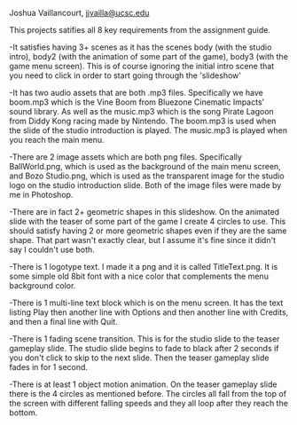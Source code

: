 Joshua Vaillancourt, jjvailla@ucsc.edu

This projects satifies all 8 key requirements from the assignment guide.

-It satisfies having 3+ scenes as it has the scenes body (with the studio intro), body2 (with the animation of some part of the game), body3 (with the game menu screen).  This is of course ignoring the initial intro scene that you need to click in order to start going through the 'slideshow'

-It has two audio assets that are both .mp3 files.  Specifically we have boom.mp3 which is the Vine Boom from Bluezone Cinematic Impacts' sound library.  As well as the music.mp3 which is the song Pirate Lagoon from Diddy Kong racing made by Nintendo.  The boom.mp3 is used when the slide of the studio introduction is played.  The music.mp3 is played when you reach the main menu.

-There are 2 image assets which are both png files.  Specifically BallWorld.png, which is used as the background of the main menu screen, and Bozo Studio.png, which is used as the transparent image for the studio logo on the studio introduction slide.  Both of the image files were made by me in Photoshop.

-There are in fact 2+ geometric shapes in this slideshow.  On the animated slide with the teaser of some part of the game I create 4 circles to use.  This should satisfy having 2 or more geometric shapes even if they are the same shape.  That part wasn't exactly clear, but I assume it's fine since it didn't say I couldn't use both.

-There is 1 logotype text.  I made it a png and it is called TitleText.png.  It is some simple old 8bit font with a nice color that complements the menu background color.

-There is 1 multi-line text block which is on the menu screen.  It has the text listing Play then another line with Options and then another line with Credits, and then a final line with Quit.

-There is 1 fading scene transition.  This is for the studio slide to the teaser gameplay slide.  The studio slide begins to fade to black after 2 seconds if you don't click to skip to the next slide.  Then the teaser gameplay slide fades in for 1 second.

-There is at least 1 object motion animation.  On the teaser gameplay slide there is the 4 circles as mentioned before.  The circles all fall from the top of the screen with different falling speeds and they all loop after they reach the bottom.
